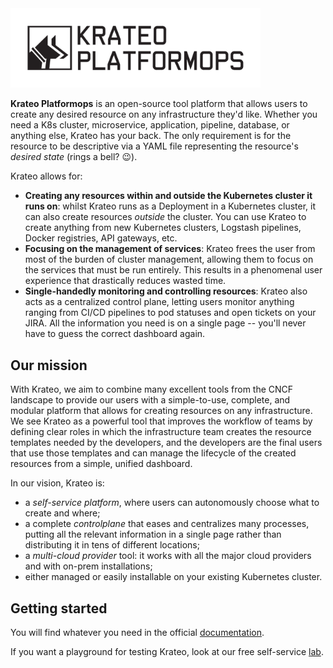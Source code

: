 <img src="../docs/media/logo.svg" alt="Krateo Platformops" width="400">

**Krateo Platformops** is an open-source tool platform that allows users to create any desired resource on any infrastructure they'd like. Whether you need a K8s cluster, microservice, application, pipeline, database, or anything else, Krateo has your back. The only requirement is for the resource to be descriptive via a YAML file representing the resource's _desired state_ (rings a bell? 😉).

Krateo allows for:

- **Creating any resources within and outside the Kubernetes cluster it runs on**: whilst Krateo runs as a Deployment in a Kubernetes cluster, it can also create resources _outside_ the cluster. You can use Krateo to create anything from new Kubernetes clusters, Logstash pipelines, Docker registries, API gateways, etc.
- **Focusing on the management of services**: Krateo frees the user from most of the burden of cluster management, allowing them to focus on the services that must be run entirely. This results in a phenomenal user experience that drastically reduces wasted time.
- **Single-handedly monitoring and controlling resources**: Krateo also acts as a centralized control plane, letting users monitor anything ranging from CI/CD pipelines to pod statuses and open tickets on your JIRA. All the information you need is on a single page -- you'll never have to guess the correct dashboard again.

## Our mission

With Krateo, we aim to combine many excellent tools from the CNCF landscape to provide our users with a simple-to-use, complete, and modular platform that allows for creating resources on any infrastructure. We see Krateo as a powerful tool that improves the workflow of teams by defining clear roles in which the infrastructure team creates the resource templates needed by the developers, and the developers are the final users that use those templates and can manage the lifecycle of the created resources from a simple, unified dashboard.

In our vision, Krateo is:

- a _self-service platform_, where users can autonomously choose what to create and where;
- a complete _controlplane_ that eases and centralizes many processes, putting all the relevant information in a single page rather than distributing it in tens of different locations;
- a _multi-cloud provider_ tool: it works with all the major cloud providers and with on-prem installations;
- either managed or easily installable on your existing Kubernetes cluster.

## Getting started

You will find whatever you need in the official <a href="https://docs.krateo.io/">documentation</a>.

If you want a playground for testing Krateo, look at our free self-service <a href="https://killercoda.com/krateoplatformops/">lab</a>.
